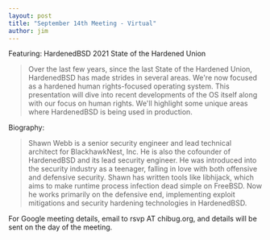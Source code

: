 ```yaml
---
layout: post
title: "September 14th Meeting - Virtual"
author: jim
---
```


Featuring: HardenedBSD 2021 State of the Hardened Union

> Over the last few years, since the last State of the Hardened Union, HardenedBSD has made strides in several areas. We're now focused as a hardened human rights-focused operating system. This presentation will dive into recent developments of the OS itself along with our focus on human rights. We'll highlight some unique areas where HardenedBSD is being used in production.

Biography:

> Shawn Webb is a senior security engineer and lead technical architect for BlackhawkNest, Inc. He is also the cofounder of HardenedBSD and its lead security engineer. He was introduced into the security industry as a teenager, falling in love with both offensive and defensive security. Shawn has written tools like libhijack, which aims to make runtime process infection dead simple on FreeBSD. Now he works primarily on the defensive end, implementing exploit mitigations and security hardening technologies in HardenedBSD.

For Google meeting details, email to rsvp AT chibug.org, and details will be sent on the day of the meeting.
